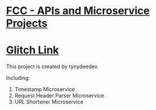 
# [FCC - APIs and Microservice Projects](https://fcc-apis-microservice.tynydeedev.repl.co)

# [Glitch Link](https://fcc-api-micro-2.glitch.me)

This project is created by tynydeedev.

Including:

1. Timestamp Microservice
2. Request Header Parser Microservice
3. URL Shortener Microservice
